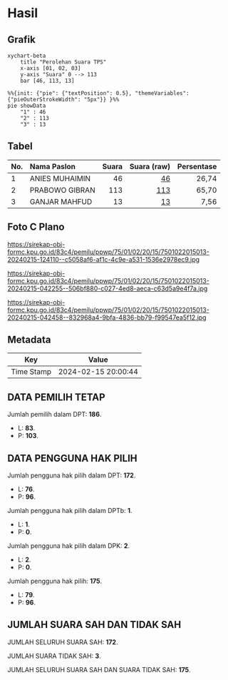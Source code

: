 # Hasil

## Grafik

```mermaid
xychart-beta
    title "Perolehan Suara TPS"
    x-axis [01, 02, 03]
    y-axis "Suara" 0 --> 113
    bar [46, 113, 13]
```

```mermaid
%%{init: {"pie": {"textPosition": 0.5}, "themeVariables": {"pieOuterStrokeWidth": "5px"}} }%%
pie showData
    "1" : 46
    "2" : 113
    "3" : 13
```

## Tabel

| No. | Nama Paslon    | Suara | Suara (raw) | Persentase |
|:--- |:-------------- | -----:| -----------:| ----------:|
| 1   | ANIES MUHAIMIN | 46    | [46][p-1]   | 26,74      |
| 2   | PRABOWO GIBRAN | 113   | [113][p-2]  | 65,70      |
| 3   | GANJAR MAHFUD  | 13    | [13][p-3]   | 7,56       |


[p-1]: https://github.com/gigit-pemilu/pemilu-2024-75-gorontalo/blob/main/pilpres/hitung-suara/sub/75-gorontalo/sub/01-gorontalo/sub/02-telaga/sub/2015-luhu/sub/013-tps/sub/paslon-1.txt
[p-2]: https://github.com/gigit-pemilu/pemilu-2024-75-gorontalo/blob/main/pilpres/hitung-suara/sub/75-gorontalo/sub/01-gorontalo/sub/02-telaga/sub/2015-luhu/sub/013-tps/sub/paslon-2.txt
[p-3]: https://github.com/gigit-pemilu/pemilu-2024-75-gorontalo/blob/main/pilpres/hitung-suara/sub/75-gorontalo/sub/01-gorontalo/sub/02-telaga/sub/2015-luhu/sub/013-tps/sub/paslon-3.txt

## Foto C Plano

https://sirekap-obj-formc.kpu.go.id/83c4/pemilu/ppwp/75/01/02/20/15/7501022015013-20240215-124110--c5058af6-af1c-4c9e-a531-1536e2978ec9.jpg

https://sirekap-obj-formc.kpu.go.id/83c4/pemilu/ppwp/75/01/02/20/15/7501022015013-20240215-042255--506bf880-c027-4ed8-aeca-c63d5a9e4f7a.jpg

https://sirekap-obj-formc.kpu.go.id/83c4/pemilu/ppwp/75/01/02/20/15/7501022015013-20240215-042458--832968a4-9bfa-4836-bb79-f99547ea5f12.jpg


## Metadata

| Key        | Value               |
| ---------- | ------------------- |
| Time Stamp | 2024-02-15 20:00:44 |


## DATA PEMILIH TETAP

Jumlah pemilih dalam DPT: **186**.
 * L: **83**.
 * P: **103**.

## DATA PENGGUNA HAK PILIH

Jumlah pengguna hak pilih dalam DPT: **172**.
 * L: **76**.
 * P: **96**.

Jumlah pengguna hak pilih dalam DPTb: **1**.
 * L: **1**.
 * P: **0**.

Jumlah pengguna hak pilih dalam DPK: **2**.
 * L: **2**.
 * P: **0**.

Jumlah pengguna hak pilih: **175**.
 * L: **79**.
 * P: **96**.

## JUMLAH SUARA SAH DAN TIDAK SAH

JUMLAH SELURUH SUARA SAH: **172**.

JUMLAH SUARA TIDAK SAH: **3**.

JUMLAH SELURUH SUARA SAH DAN SUARA TIDAK SAH: **175**.


